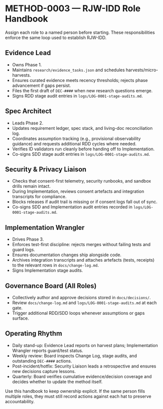 # METHOD-0003 — RJW-IDD Role Handbook

Assign each role to a named person before starting. These responsibilities enforce the same loop used to establish RJW-IDD.

## Evidence Lead
- Owns Phase 1.
- Maintains `research/evidence_tasks.json` and schedules harvests/micro-harvests.
- Ensures curated evidence meets recency thresholds; rejects phase advancement if gaps persist.
- Files the first draft of `DEC-####` when new research questions emerge.
- Signs RDD stage audit entries in `logs/LOG-0001-stage-audits.md`.

## Spec Architect
- Leads Phase 2.
- Updates requirement ledger, spec stack, and living-doc reconciliation log.
- Coordinates assumption tracking (e.g., provisional observability guidance) and requests additional RDD cycles where needed.
- Verifies ID validators run cleanly before handing off to Implementation.
- Co-signs SDD stage audit entries in `logs/LOG-0001-stage-audits.md`.

## Security & Privacy Liaison
- Checks that consent-first telemetry, security runbooks, and sandbox drills remain intact.
- During Implementation, reviews consent artefacts and integration transcripts for compliance.
- Blocks releases if audit trail is missing or if consent logs fall out of sync.
- Co-signs SDD and Implementation audit entries recorded in `logs/LOG-0001-stage-audits.md`.

## Implementation Wrangler
- Drives Phase 3.
- Enforces test-first discipline: rejects merges without failing tests and guard logs.
- Ensures documentation changes ship alongside code.
- Archives integration transcripts and attaches artefacts (tests, receipts) to the relevant rows in `docs/change-log.md`.
- Signs Implementation stage audits.

## Governance Board (All Roles)
- Collectively author and approve decisions stored in `docs/decisions/`.
- Review `docs/change-log.md` and `logs/LOG-0001-stage-audits.md` at each gate.
- Trigger additional RDD/SDD loops whenever assumptions or gaps surface.

## Operating Rhythm
- Daily stand-up: Evidence Lead reports on harvest plans; Implementation Wrangler reports guard/test status.
- Weekly review: Board inspects Change Log, stage audits, and outstanding `DEC-####` actions.
- Post-incident/hotfix: Security Liaison leads a retrospective and ensures new decisions capture lessons.
- Quarterly: Board verifies cumulative evidence/decision coverage and decides whether to update the method itself.

Use this handbook to keep ownership explicit. If the same person fills multiple roles, they must still record actions against each hat to preserve accountability.

